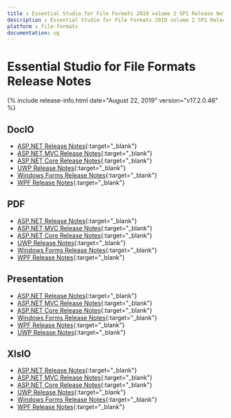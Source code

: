 ```yaml
---
title : Essential Studio for File Formats 2019 volume 2 SP1 Release Notes  
description : Essential Studio for File Formats 2019 volume 2 SP1 Release Notes  
platform : file-formats
documentation: ug
---
```


# Essential Studio for File Formats  Release Notes  

{% include release-info.html date="August 22, 2019" version="v17.2.0.46" %} 

## DocIO

* [ASP.NET Release Notes](/aspnet/release-notes/v17.2.0.46#docio){:target="_blank"}
* [ASP.NET MVC Release Notes](/aspnetmvc/release-notes/v17.2.0.46#docio){:target="_blank"}
* [ASP.NET Core Release Notes](/aspnet-core/release-notes/v17.2.0.46#docio){:target="_blank"}
* [UWP Release Notes](/uwp/release-notes/v17.2.0.46#docio){:target="_blank"}
* [Windows Forms Release Notes](/windowsforms/release-notes/v17.2.0.46#docio){:target="_blank"}
* [WPF Release Notes](/wpf/release-notes/v17.2.0.46#docio){:target="_blank"}


## PDF

* [ASP.NET Release Notes](/aspnet/release-notes/v17.2.0.46#pdf){:target="_blank"}
* [ASP.NET MVC Release Notes](/aspnetmvc/release-notes/v17.2.0.46#pdf){:target="_blank"}
* [ASP.NET Core Release Notes](/aspnet-core/release-notes/v17.2.0.46#pdf){:target="_blank"}
* [UWP Release Notes](/uwp/release-notes/v17.2.0.46#pdf){:target="_blank"}
* [Windows Forms Release Notes](/windowsforms/release-notes/v17.2.0.46#pdf){:target="_blank"}
* [WPF Release Notes](/wpf/release-notes/v17.2.0.46#pdf){:target="_blank"}


## Presentation

* [ASP.NET Release Notes](/aspnet/release-notes/v17.2.0.46#presentation){:target="_blank"}
* [ASP.NET MVC Release Notes](/aspnetmvc/release-notes/v17.2.0.46#presentation){:target="_blank"}
* [ASP.NET Core Release Notes](/aspnet-core/release-notes/v17.2.0.46#presentation){:target="_blank"}
* [Windows Forms Release Notes](/windowsforms/release-notes/v17.2.0.46#presentation){:target="_blank"}
* [WPF Release Notes](/wpf/release-notes/v17.2.0.46#presentation){:target="_blank"}
* [UWP Release Notes](/uwp/release-notes/v17.2.0.46#presentation){:target="_blank"}


## XlsIO

* [ASP.NET Release Notes](/aspnet/release-notes/v17.2.0.46#xlsio){:target="_blank"}
* [ASP.NET MVC Release Notes](/aspnetmvc/release-notes/v17.2.0.46#xlsio){:target="_blank"}
* [ASP.NET Core Release Notes](/aspnet-core/release-notes/v17.2.0.46#xlsio){:target="_blank"}
* [UWP Release Notes](/uwp/release-notes/v17.2.0.46#xlsio){:target="_blank"}
* [Windows Forms Release Notes](/windowsforms/release-notes/v17.2.0.46#xlsio){:target="_blank"}
* [WPF Release Notes](/wpf/release-notes/v17.2.0.46#xlsio){:target="_blank"}